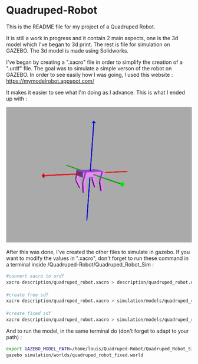 # Quadruped-Robot

This is the README file for my project of a Quadruped Robot.

It is still a work in progress and it contain 2 main aspects, one is the 3d model which I've began to 3d print. The rest is file for simulation on GAZEBO. The 3d model is made using Solidworks.
 
I've began by creating a ".xacro" file in order to simplify the creation of a ".urdf" file. The goal was to simulate a simple verson of the robot on GAZEBO. In order to see easily how I was going, I used this website : https://mymodelrobot.appspot.com/
 
It makes it easier to see what I'm doing as I advance. This is what I ended up with :
 
 
![1st conception](https://github.com/louislelay/Quadruped-Robot/blob/main/Images/URDF.png)

After this was done, I've created the other files to simulate in gazebo. If you want to modify the values in ".xacro", don't forget to run these command in a terminal inside /Quadruped-Robot/Quadruped_Robot_Sim :

```bash
#convert xacro to urdf
xacro description/quadruped_robot.xacro > description/quadruped_robot.urdf

#create free sdf
xacro description/quadruped_robot.xacro > simulation/models/quadruped_robot/quadruped_robot.urdf && gz sdf -p simulation/models/quadruped_robot/quadruped_robot.urdf > simulation/models/quadruped_robot/quadruped_robot.sdf

#create fixed sdf
xacro description/quadruped_robot.xacro > simulation/models/quadruped_robot_fixed/quadruped_robot_fixed.urdf is_fixed:=true && gz sdf -p simulation/models/quadruped_robot_fixed/quadruped_robot_fixed.urdf > simulation/models/quadruped_robot_fixed/quadruped_robot_fixed.sdf
```


And to run the model, in the same terminal do (don't forget to adapt to your path) : 

```bash
export GAZEBO_MODEL_PATH=/home/louis/Quadruped-Robot/Quadruped_Robot_Sim/simulation/models
gazebo simulation/worlds/quadruped_robot_fixed.world
```
